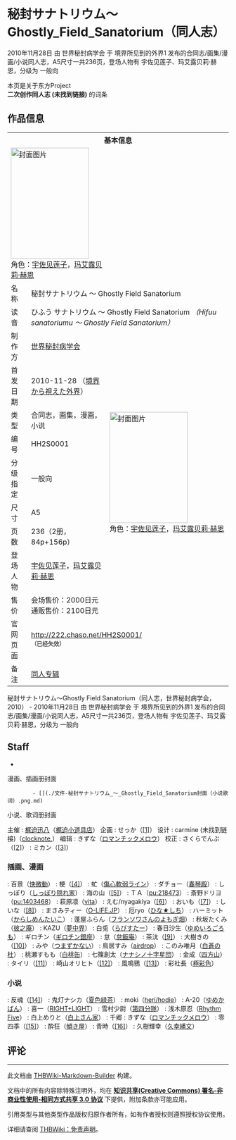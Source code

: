 # 秘封サナトリウム～Ghostly_Field_Sanatorium（同人志）

<!-- source html: G:\repos\THBWiki-Markdown-Builder\THBWikiMarkdown\Temp\main\f\ff\ns0%3A%E7%A7%98%E5%B0%81%E3%82%B5%E3%83%8A%E3%83%88%E3%83%AA%E3%82%A6%E3%83%A0%EF%BD%9EGhostly_Field_Sanatorium%EF%BC%88%E5%90%8C%E4%BA%BA%E5%BF%97%EF%BC%89.html -->

2010年11月28日 由 世界秘封病学会 于 境界所见到的外界1 发布的合同志/画集/漫画/小说同人志，A5尺寸一共236页，登场人物有 宇佐见莲子、玛艾露贝莉·赫恩，分级为 一般向

本页是关于东方Project  
 **二次创作同人志 (未找到链接)** 的词条

## 作品信息

<table><tbody><tr><th colspan="3">基本信息</th></tr><tr><td class="cover-artwork-mobile" colspan="2"><a href="./文件-秘封サナトリウム～Ghostly_Field_Sanatorium（同人志）封面.png.md" class="image" title="封面图片"><img alt="封面图片" src="https://upload.thwiki.cc/thumb/3/31/%E7%A7%98%E5%B0%81%E3%82%B5%E3%83%8A%E3%83%88%E3%83%AA%E3%82%A6%E3%83%A0%EF%BD%9EGhostly_Field_Sanatorium%EF%BC%88%E5%90%8C%E4%BA%BA%E5%BF%97%EF%BC%89%E5%B0%81%E9%9D%A2.png/178px-%E7%A7%98%E5%B0%81%E3%82%B5%E3%83%8A%E3%83%88%E3%83%AA%E3%82%A6%E3%83%A0%EF%BD%9EGhostly_Field_Sanatorium%EF%BC%88%E5%90%8C%E4%BA%BA%E5%BF%97%EF%BC%89%E5%B0%81%E9%9D%A2.png" decoding="async" loading="lazy" width="178" height="252" srcset="https://upload.thwiki.cc/thumb/3/31/%E7%A7%98%E5%B0%81%E3%82%B5%E3%83%8A%E3%83%88%E3%83%AA%E3%82%A6%E3%83%A0%EF%BD%9EGhostly_Field_Sanatorium%EF%BC%88%E5%90%8C%E4%BA%BA%E5%BF%97%EF%BC%89%E5%B0%81%E9%9D%A2.png/267px-%E7%A7%98%E5%B0%81%E3%82%B5%E3%83%8A%E3%83%88%E3%83%AA%E3%82%A6%E3%83%A0%EF%BD%9EGhostly_Field_Sanatorium%EF%BC%88%E5%90%8C%E4%BA%BA%E5%BF%97%EF%BC%89%E5%B0%81%E9%9D%A2.png 1.5x, https://upload.thwiki.cc/thumb/3/31/%E7%A7%98%E5%B0%81%E3%82%B5%E3%83%8A%E3%83%88%E3%83%AA%E3%82%A6%E3%83%A0%EF%BD%9EGhostly_Field_Sanatorium%EF%BC%88%E5%90%8C%E4%BA%BA%E5%BF%97%EF%BC%89%E5%B0%81%E9%9D%A2.png/356px-%E7%A7%98%E5%B0%81%E3%82%B5%E3%83%8A%E3%83%88%E3%83%AA%E3%82%A6%E3%83%A0%EF%BD%9EGhostly_Field_Sanatorium%EF%BC%88%E5%90%8C%E4%BA%BA%E5%BF%97%EF%BC%89%E5%B0%81%E9%9D%A2.png 2x" data-file-width="424" data-file-height="600"></a><div class="cover-char">角色：<a href="./宇佐见莲子.md" title="宇佐见莲子">宇佐见莲子</a>，<a href="./玛艾露贝莉·赫恩.md" title="玛艾露贝莉·赫恩">玛艾露贝莉·赫恩</a></div></td>
</tr><tr><td class="label">名称</td><td colspan="2"> 秘封サナトリウム ～ Ghostly Field Sanatorium </td></tr><tr><td class="label">读音</td><td colspan="2"> ひふう サナトリウム ～ Ghostly Field Sanatorium <i>（Hifuu sanatoriumu ～ Ghostly Field Sanatorium）</i> </td></tr><tr><td class="label">制作方</td><td><a href="./世界秘封病学会.md" title="世界秘封病学会">世界秘封病学会</a></td><td class="cover-artwork" rowspan="9" style="min-width:252px;"><a href="./文件-秘封サナトリウム～Ghostly_Field_Sanatorium（同人志）封面.png.md" class="image" title="封面图片"><img alt="封面图片" src="https://upload.thwiki.cc/thumb/3/31/%E7%A7%98%E5%B0%81%E3%82%B5%E3%83%8A%E3%83%88%E3%83%AA%E3%82%A6%E3%83%A0%EF%BD%9EGhostly_Field_Sanatorium%EF%BC%88%E5%90%8C%E4%BA%BA%E5%BF%97%EF%BC%89%E5%B0%81%E9%9D%A2.png/178px-%E7%A7%98%E5%B0%81%E3%82%B5%E3%83%8A%E3%83%88%E3%83%AA%E3%82%A6%E3%83%A0%EF%BD%9EGhostly_Field_Sanatorium%EF%BC%88%E5%90%8C%E4%BA%BA%E5%BF%97%EF%BC%89%E5%B0%81%E9%9D%A2.png" decoding="async" loading="lazy" width="178" height="252" srcset="https://upload.thwiki.cc/thumb/3/31/%E7%A7%98%E5%B0%81%E3%82%B5%E3%83%8A%E3%83%88%E3%83%AA%E3%82%A6%E3%83%A0%EF%BD%9EGhostly_Field_Sanatorium%EF%BC%88%E5%90%8C%E4%BA%BA%E5%BF%97%EF%BC%89%E5%B0%81%E9%9D%A2.png/267px-%E7%A7%98%E5%B0%81%E3%82%B5%E3%83%8A%E3%83%88%E3%83%AA%E3%82%A6%E3%83%A0%EF%BD%9EGhostly_Field_Sanatorium%EF%BC%88%E5%90%8C%E4%BA%BA%E5%BF%97%EF%BC%89%E5%B0%81%E9%9D%A2.png 1.5x, https://upload.thwiki.cc/thumb/3/31/%E7%A7%98%E5%B0%81%E3%82%B5%E3%83%8A%E3%83%88%E3%83%AA%E3%82%A6%E3%83%A0%EF%BD%9EGhostly_Field_Sanatorium%EF%BC%88%E5%90%8C%E4%BA%BA%E5%BF%97%EF%BC%89%E5%B0%81%E9%9D%A2.png/356px-%E7%A7%98%E5%B0%81%E3%82%B5%E3%83%8A%E3%83%88%E3%83%AA%E3%82%A6%E3%83%A0%EF%BD%9EGhostly_Field_Sanatorium%EF%BC%88%E5%90%8C%E4%BA%BA%E5%BF%97%EF%BC%89%E5%B0%81%E9%9D%A2.png 2x" data-file-width="424" data-file-height="600"></a><div class="cover-char">角色：<a href="./宇佐见莲子.md" title="宇佐见莲子">宇佐见莲子</a>，<a href="./玛艾露贝莉·赫恩.md" title="玛艾露贝莉·赫恩">玛艾露贝莉·赫恩</a></div></td>
</tr><tr><td class="label">首发日期</td><td>2010-11-28&#160;（<a href="/展会作品列表?e=%E5%A2%83%E7%95%8C%E6%89%80%E8%A7%81%E5%88%B0%E7%9A%84%E5%A4%96%E7%95%8C%231">境界から視えた外界</a>）</td></tr><tr><td class="label">类型</td><td>合同志，画集，漫画，小说</td></tr><tr><td class="label">编号</td><td>HH2S0001</td></tr><tr><td class="label">分级指定</td><td>一般向</td></tr><tr><td class="label">尺寸</td><td>A5</td></tr><tr><td class="label">页数</td><td>236（2册，84p+156p）</td></tr><tr><td class="label">登场人物</td><td><a href="./宇佐见莲子.md" title="宇佐见莲子">宇佐见莲子</a>，<a href="./玛艾露贝莉·赫恩.md" title="玛艾露贝莉·赫恩">玛艾露贝莉·赫恩</a></td></tr><tr><td class="label">售价</td><td>会场售价：2000日元<br>通贩售价：2100日元</td></tr>
<tr><td class="label">官网页面</td><td colspan="2"><a rel="nofollow" class="external free" href="http://222.chaso.net/HH2S0001/">http://222.chaso.net/HH2S0001/</a><br><span style="font-family: sans-serif; cursor: default; color:#555; font-size: 0.8em; bottom: 0.1em; font-weight: bold;" title="连接到已经失效网页">（已经失效）</span></td></tr><tr><td class="label">备注</td><td colspan="2"><a href="./秘封サナトリウム_～_Ghostly_Field_Sanatorium（同人专辑）.md" title="秘封サナトリウム ～ Ghostly Field Sanatorium（同人专辑）" unred="">同人专辑</a></td></tr></tbody></table>

秘封サナトリウム～Ghostly Field Sanatorium（同人志，世界秘封病学会，2010） - 2010年11月28日 由 世界秘封病学会 于 境界所见到的外界1 发布的合同志/画集/漫画/小说同人志，A5尺寸一共236页，登场人物有 宇佐见莲子、玛艾露贝莉·赫恩，分级为 一般向

## Staff
- [](./文件-秘封サナトリウム_～_Ghostly_Field_Sanatorium封面（漫画插画）.png.md)
			
  
漫画、插画册封面
  

			- [](./文件-秘封サナトリウム_～_Ghostly_Field_Sanatorium封面（小说歌词）.png.md)
			
  
小说、歌词册封面
  

			

主催
: [梶迫迅八](./梶迫迅八.md)（[梶迫小道具店](./梶迫小道具店.md)）
企画
: せっか（[[1]](http://triangler.net/)）
设计
: carmine (未找到链接)（[clocknote.](./clocknote..md)）
编辑
: きずな（[ロマンチックメロウ](./ロマンチックメロウ.md)）
校正
: さくらでんぶ（[[2]](http://www16.plala.or.jp/escm/)）
: ミカン（[[3]](http://hitenroku.com/)）


### 插画、漫画
: 百景（[快微動](http://kaibido.blog94.fc2.com/)）
: 梗（[[4]](http://pixiv.cc/kikyou32/)）
: 虻（[傷心軟弱ライン](http://abu207.blog43.fc2.com/)）
: ダチョー（[春琴殿](./春琴殿.md)）
: しっぽり（[しっぽり隠れ家](./しっぽり隠れ家.md)）
: 海の山（[[5]](http://f41.aaacafe.ne.jp/~umnym/)）
: ＴＡ（[pu:218473](https://www.pixiv.net/users/218473)）
: 斎野ドリヨ（[pu:1403468](https://www.pixiv.net/users/1403468)）
: 萩原凛（[vita](./vita.md)）
: えむ/nyagakiya（[[6]](http://poulet.sakura.ne.jp/)）
: おいも（[[7]](http://imoimo.iinaa.net/)）
: しいな（[[8]](http://milkpond.chu.jp/)）
: まさみティー（[O-LIFE.JP](./O-LIFE.JP.md)）
: 厄ryo（[ひな★しち](http://hinacity.web.fc2.com/)）
: ハーミット（[からしめんたいこ](https://blog.goo.ne.jp/hermit-yukari)）
: 蓬屋ふらん（[フランソワさんのよもぎ畑](./フランソワさんのよもぎ畑.md)）
: 秋坂たくみ（[彼之庵](http://kanoan.com/)）
: KAZU（[夢中界](./夢中界.md)）
: 白兎（[らびすたー](./らびすたー.md)）
: 春日沙生（[ゆめいろごろも](./ゆめいろごろも.md)）
: ギロチン（[ギロチン銀座](./ギロチン銀座.md)）
: 怠（[怠飯庵](http://darudaruma.blog19.fc2.com/)）
: 茶汰（[[9]](http://sukima.meipoke.moo.jp/)）
: 大樹きの（[[10]](http://maid-ryoukou.sakura.ne.jp/blog/)）
: みや（[つまずかない](./つまずかない.md)）
: 鳥居すみ（[airdrop](./airdrop.md)）
: このみ唯月（[白蒼の杜](http://sirayukiinari.web.fc2.com/)）
: 桃瀬すもも（[白桃缶](http://sweety.jp/mol/)）
: 七篠創太（[ナナシノ十字星団](./ナナシノ十字星団.md)）
: 金成（[四方山](./四方山.md)）
: タイリ（[[11]](http://gekikarai.blog17.fc2.com/)）
: 崎山オリヒト（[[12]](http://petareco.net)）
: 風鳴鴉（[[13]](http://pixiv.cc/carbona/)）
: 彩社長（[極彩色](./極彩色.md)）


### 小说
: 反魂（[[14]](http://hangon.karakasa.com)）
: 鬼灯ナシカ（[夏色緑茶](http://natsuiroryokutya.web.fc2.com/)）
: moki（[heri/hodie](./heri／hodie.md)）
: A-20（[ゆめかばん](./ゆめかばん.md)）
: 喜一（[RIGHT+LIGHT](http://blog.right-light.com/)）
: 雪村少尉（[第四分隊](./第四分隊.md)）
: 浅木原忍（[Rhythm Five](./Rhythm_Five.md)）
: 白上めりと（[白上さん家](./白上さん家.md)）
: 千郷
: きずな（[ロマンチックメロウ](./ロマンチックメロウ.md)）
: 零四季（[[15]](http://ergoregion.web.fc2.com/)）
: 酔狂（[傾き屋](./傾き屋.md)）
: 青時（[[16]](http://trs.iza-yoi.net/)）
: 久樹輝幸（[久幸繙文](http://www.akyu.info/)）


## 评论




---

此文档由 [THBWiki-Markdown-Builder](https://github.com/Delsin-Yu/THBWiki-Markdown-Builder) 构建。

文档中的所有内容除特殊注明外，均在 [**知识共享(Creative Commons) 署名-非商业性使用-相同方式共享 3.0 协议**](https://creativecommons.org/licenses/by-sa/3.0/deed.zh-hans) 下提供，附加条款亦可能应用。

引用类型与其他类型作品版权归原作者所有，如有作者授权则遵照授权协议使用。

详细请查阅 [THBWiki：免责声明](https://thbwiki.cc/THBWiki:%E5%85%8D%E8%B4%A3%E5%A3%B0%E6%98%8E)。

